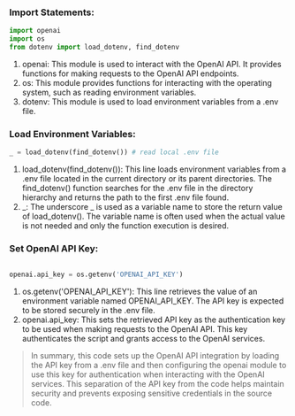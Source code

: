 ### Import Statements:

```python
import openai
import os
from dotenv import load_dotenv, find_dotenv
```
1. openai: This module is used to interact with the OpenAI API. It provides functions for making requests to the OpenAI API endpoints.
1. os: This module provides functions for interacting with the operating system, such as reading environment variables.
1. dotenv: This module is used to load environment variables from a .env file.
   
### Load Environment Variables:

```python
_ = load_dotenv(find_dotenv()) # read local .env file
```

1. load_dotenv(find_dotenv()): This line loads environment variables from a .env file located in the current directory or its parent directories. The find_dotenv() function searches for the .env file in the directory hierarchy and returns the path to the first .env file found.
1. _: The underscore _ is used as a variable name to store the return value of load_dotenv(). The variable name is often used when the actual value is not needed and only the function execution is desired.
   
### Set OpenAI API Key:

```python

openai.api_key = os.getenv('OPENAI_API_KEY')
```

1. os.getenv('OPENAI_API_KEY'): This line retrieves the value of an environment variable named OPENAI_API_KEY. The API key is expected to be stored securely in the .env file.
1. openai.api_key: This sets the retrieved API key as the authentication key to be used when making requests to the OpenAI API. This key authenticates the script and grants access to the OpenAI services.
   
> In summary, this code sets up the OpenAI API integration by loading the API key from a .env file and then configuring the openai module to use this key for authentication when interacting with the OpenAI services. This separation of the API key from the code helps maintain security and prevents exposing sensitive credentials in the source code.



